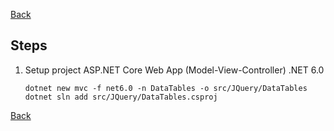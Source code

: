 [Back](../../../README.md)

## Steps

 1. Setup project
    ASP.NET Core Web App (Model-View-Controller) .NET 6.0
    ```
    dotnet new mvc -f net6.0 -n DataTables -o src/JQuery/DataTables
    dotnet sln add src/JQuery/DataTables.csproj
    ```        




[Back](../../../README.md)